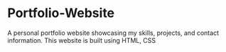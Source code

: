 # Portfolio-Website
A personal portfolio website showcasing my skills, projects, and contact information. This website is built using HTML, CSS
